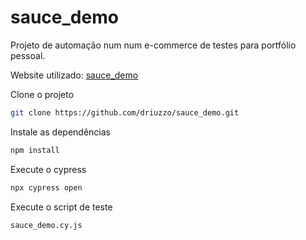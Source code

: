 # sauce_demo

Projeto de automação num num e-commerce de testes para portfólio pessoal.

Website utilizado: [sauce_demo](http://saucedemo.com/)

Clone o projeto

```bash
git clone https://github.com/driuzzo/sauce_demo.git
```

Instale as dependências

```bash
npm install
```

Execute o cypress

```bash
npx cypress open
```

Execute o script de teste

```bash
sauce_demo.cy.js
```
